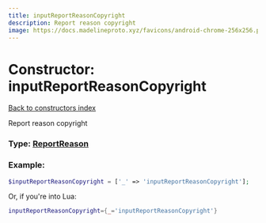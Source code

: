 ```yaml
---
title: inputReportReasonCopyright
description: Report reason copyright
image: https://docs.madelineproto.xyz/favicons/android-chrome-256x256.png
---
```

# Constructor: inputReportReasonCopyright  
[Back to constructors index](index.md)



Report reason copyright




### Type: [ReportReason](../types/ReportReason.md)


### Example:

```php
$inputReportReasonCopyright = ['_' => 'inputReportReasonCopyright'];
```  


Or, if you're into Lua:

```lua
inputReportReasonCopyright={_='inputReportReasonCopyright'}

```



